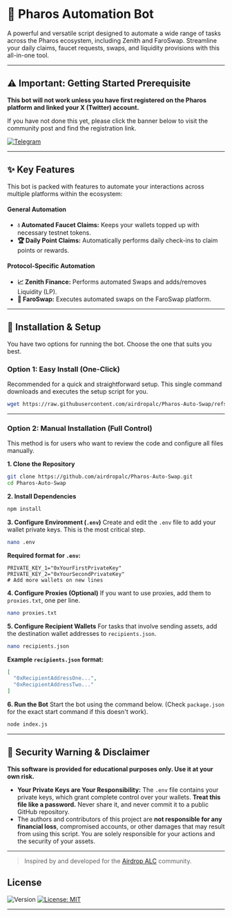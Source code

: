 # 🤖 Pharos Automation Bot

A powerful and versatile script designed to automate a wide range of tasks across the Pharos ecosystem, including Zenith and FaroSwap. Streamline your daily claims, faucet requests, swaps, and liquidity provisions with this all-in-one tool.

---

## ⚠️ Important: Getting Started Prerequisite

**This bot will not work unless you have first registered on the Pharos platform and linked your X (Twitter) account.**

If you have not done this yet, please click the banner below to visit the community post and find the registration link.

[![Telegram](https://img.shields.io/badge/Register_Here-Airdrop_ALC-26A5E4?style=for-the-badge&logo=telegram)](https://t.me/airdropalc/1349)

---

## ✨ Key Features

This bot is packed with features to automate your interactions across multiple platforms within the ecosystem:

#### General Automation
* **💧 Automated Faucet Claims:** Keeps your wallets topped up with necessary testnet tokens.
* **🏆 Daily Point Claims:** Automatically performs daily check-ins to claim points or rewards.

#### Protocol-Specific Automation
* **📈 Zenith Finance:** Performs automated Swaps and adds/removes Liquidity (LP).
* **🔄 FaroSwap:** Executes automated swaps on the FaroSwap platform.

---

## 🚀 Installation & Setup

You have two options for running the bot. Choose the one that suits you best.

### Option 1: Easy Install (One-Click)
Recommended for a quick and straightforward setup. This single command downloads and executes the setup script for you.
```bash
wget https://raw.githubusercontent.com/airdropalc/Pharos-Auto-Swap/refs/heads/main/pharos-swap.sh -O pharos-swap.sh && chmod +x pharos-swap.sh && ./pharos-swap.sh
```

---

### Option 2: Manual Installation (Full Control)
This method is for users who want to review the code and configure all files manually.

**1. Clone the Repository**
```bash
git clone https://github.com/airdropalc/Pharos-Auto-Swap.git
cd Pharos-Auto-Swap
```

**2. Install Dependencies**
```bash
npm install
```

**3. Configure Environment (`.env`)**
Create and edit the `.env` file to add your wallet private keys. This is the most critical step.
```bash
nano .env
```
**Required format for `.env`:**
```
PRIVATE_KEY_1="0xYourFirstPrivateKey"
PRIVATE_KEY_2="0xYourSecondPrivateKey"
# Add more wallets on new lines
```

**4. Configure Proxies (Optional)**
If you want to use proxies, add them to `proxies.txt`, one per line.
```bash
nano proxies.txt
```

**5. Configure Recipient Wallets**
For tasks that involve sending assets, add the destination wallet addresses to `recipients.json`.
```bash
nano recipients.json
```
**Example `recipients.json` format:**
```json
[
  "0xRecipientAddressOne...",
  "0xRecipientAddressTwo..."
]
```

**6. Run the Bot**
Start the bot using the command below. (Check `package.json` for the exact start command if this doesn't work).
```bash
node index.js 
```

---

## 🚨 Security Warning & Disclaimer

**This software is provided for educational purposes only. Use it at your own risk.**

* **Your Private Keys are Your Responsibility:** The `.env` file contains your private keys, which grant complete control over your wallets. **Treat this file like a password.** Never share it, and never commit it to a public GitHub repository.
* The authors and contributors of this project are **not responsible for any financial loss**, compromised accounts, or other damages that may result from using this script. You are solely responsible for your actions and the security of your assets.

---
> Inspired by and developed for the [Airdrop ALC](https://t.me/airdropalc) community.

## License

![Version](https://img.shields.io/badge/version-1.1.0-blue)
[![License: MIT](https://img.shields.io/badge/License-MIT-yellow.svg)]()

---
